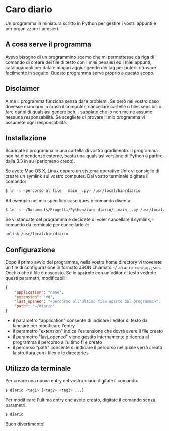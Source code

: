 # Caro diario

Un programma in miniatura scritto in Python per gestire i vostri appunti 
e per organizzare i pensieri.

## A cosa serve il programma

Avevo bisogno di un programmino scemo che mi permettesse da riga di 
comando di creare dei file 
di testo con i miei pensieri ed i miei appunti, catalogandoli per data e 
magari aggiungendo dei tag per 
poterli ritrovare facilmente in seguito.
Questo programma serve proprio a questo scopo.


## Disclaimer

A me il programma funziona senza dare problemi. Se però nel vostro caso 
dovesse mandarvi in crash 
il computer, cancellare cartelle o files sensibili o fare danni di 
qualsiasi genere beh... sappiate che io
non me ne assumo nessuna responsabilità. Se scegliete di provare il mio 
programma vi assumete ogni responsabilità.

## Installazione 

Scaricate il programma in una cartella di vostro gradimento. Il 
programma non ha dipendenze esterne, basta 
una qualsiasi versione di Python a partire dalla 3.3 in su (perlomeno 
credo).

Se avete Mac OS X, Linux oppure un sistema operativo Unix vi consiglio 
di creare un symlink sul vostro computer. 
Dal vostro terminale digitate il comando:

````sh
$ ln -s <percorso al file __main__.py> /usr/local/bin/diario
````

Ad esempio nel mio specifico caso questo comando diventa:

````sh
$ ln -s ~/Documents/Progetti/Python/caro-diario/__main__.py /usr/local/bin/diario
````

Se vi stancate del programma e decidete di voler cancellare il symlink, 
il comando da terminale per cancellarlo è:

````sh
unlink /usr/local/bin/diario
````

## Configurazione

Dopo il primo avvio del programma, nella vostra home directory vi 
troverete un file di configurazione in formato JSON 
chiamato `~/.diario-config.json`. Occhio che il file è nascosto.
Se lo aprirete con un'editor di testo vedrete questi parametri, 
modificabili:

````json
{
    "application": "nano",
    "extension": "md",
    "last_opened": "<percorso all'ultimo file aperto dal programma>",
    "path": "~/diario"
}
````

* il parametro "application" consente di indicare l'editor di testo da lanciare per modificare l'entry
* il parametro "extension" indica l'estensione che dovrà avere il file creato
* il parametro "last_opened" viene gestito internamente e ricorda al programma il percorso all'ultimo file creato
* il percorso "path" consente di indicare il percorso nel quale verrà creata la struttura con i files e le directories

## Utilizzo da terminale

Per creare una nuova entry nel vostro diario digitate il comando:

````sh
$ diario <tag1> [<tag2> <tag3> ...]
````
Per modificare l'ultima entry che avete creato, digitate il comando 
senza parametri:

````sh
$ diario
````

Buon divertimento!
